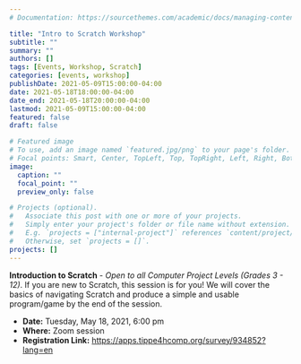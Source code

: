 ```yaml
---
# Documentation: https://sourcethemes.com/academic/docs/managing-content/

title: "Intro to Scratch Workshop"
subtitle: ""
summary: ""
authors: []
tags: [Events, Workshop, Scratch]
categories: [events, workshop]
publishDate: 2021-05-09T15:00:00-04:00
date: 2021-05-18T18:00:00-04:00
date_end: 2021-05-18T20:00:00-04:00
lastmod: 2021-05-09T15:00:00-04:00
featured: false
draft: false

# Featured image
# To use, add an image named `featured.jpg/png` to your page's folder.
# Focal points: Smart, Center, TopLeft, Top, TopRight, Left, Right, BottomLeft, Bottom, BottomRight.
image:
  caption: ""
  focal_point: ""
  preview_only: false

# Projects (optional).
#   Associate this post with one or more of your projects.
#   Simply enter your project's folder or file name without extension.
#   E.g. `projects = ["internal-project"]` references `content/project/deep-learning/index.md`.
#   Otherwise, set `projects = []`.
projects: []
---
```


**Introduction to Scratch** - *Open to all Computer Project Levels (Grades 3 - 12)*. If you are new to Scratch, this session is for you! We will cover the basics of navigating Scratch and produce a simple and usable program/game by the end of the session.

* **Date:** Tuesday, May 18, 2021, 6:00 pm
* **Where:** Zoom session
* **Registration Link:** https://apps.tippe4hcomp.org/survey/934852?lang=en
